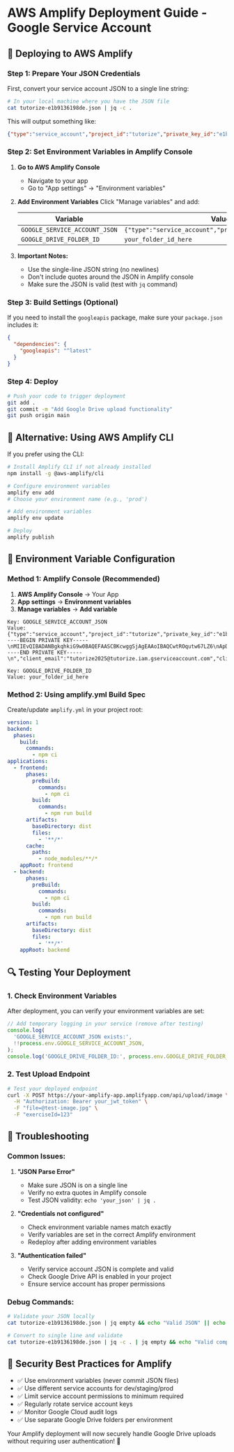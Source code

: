 # AWS Amplify Deployment Guide - Google Service Account

## 🚀 Deploying to AWS Amplify

### Step 1: Prepare Your JSON Credentials

First, convert your service account JSON to a single line string:

```bash
# In your local machine where you have the JSON file
cat tutorize-e1b9136198de.json | jq -c .
```

This will output something like:

```json
{"type":"service_account","project_id":"tutorize","private_key_id":"e1b9136198de...","private_key":"-----BEGIN PRIVATE KEY-----\nMIIEvQIBADA...","client_email":"tutorize2025@tutorize.iam.gserviceaccount.com",...}
```

### Step 2: Set Environment Variables in Amplify Console

1. **Go to AWS Amplify Console**
   - Navigate to your app
   - Go to "App settings" → "Environment variables"

2. **Add Environment Variables**
   Click "Manage variables" and add:

   | Variable                      | Value                                                    |
   | ----------------------------- | -------------------------------------------------------- |
   | `GOOGLE_SERVICE_ACCOUNT_JSON` | `{"type":"service_account","project_id":"tutorize",...}` |
   | `GOOGLE_DRIVE_FOLDER_ID`      | `your_folder_id_here`                                    |

3. **Important Notes:**
   - Use the single-line JSON string (no newlines)
   - Don't include quotes around the JSON in Amplify console
   - Make sure the JSON is valid (test with `jq` command)

### Step 3: Build Settings (Optional)

If you need to install the `googleapis` package, make sure your `package.json` includes it:

```json
{
  "dependencies": {
    "googleapis": "^latest"
  }
}
```

### Step 4: Deploy

```bash
# Push your code to trigger deployment
git add .
git commit -m "Add Google Drive upload functionality"
git push origin main
```

## 📱 Alternative: Using AWS Amplify CLI

If you prefer using the CLI:

```bash
# Install Amplify CLI if not already installed
npm install -g @aws-amplify/cli

# Configure environment variables
amplify env add
# Choose your environment name (e.g., 'prod')

# Add environment variables
amplify env update

# Deploy
amplify publish
```

## 🔧 Environment Variable Configuration

### Method 1: Amplify Console (Recommended)

1. **AWS Amplify Console** → Your App
2. **App settings** → **Environment variables**
3. **Manage variables** → **Add variable**

```
Key: GOOGLE_SERVICE_ACCOUNT_JSON
Value: {"type":"service_account","project_id":"tutorize","private_key_id":"e1b9136198de86c571f63f142f5fd418d5b4858c","private_key":"-----BEGIN PRIVATE KEY-----\nMIIEvQIBADANBgkqhkiG9w0BAQEFAASCBKcwggSjAgEAAoIBAQCwtROqutw67LZ6\nApDoRXw65vppTe2s4lsG4DtQIJlxdvzGOBcA3/sEptK3PsjTTkijMjLHscXuoID+\ndN83cFv8T68FWUZimAEj5S80zjW+5q5LJ8X4rvv3P/4MPBYtRZwKrwJrZyc18GtJ\n+s/RFfH0ZE7Oe52Kmkk1El55ewa/XBkN3cJljOKAk6keEllvTqdz6Ov9GjIPN0BY\nql9wwA/lfEm2XE4iq/unf1ozCw7ZmI0EHCZJHB0X1fe19WTvShUfHFhoYTqOdl8y\nDTbysX814m3zVAeZav3stRP+TdzpyKLN59HG6XqxeKmsgKsqdeFarsxxoskpXFAl\nR6avKAxTAgMBAAECggEAB0f6PsP+VtRfk1jhuImMbnhUlgDLUHqBh7IAMfN17Ntk\nbicQqCi3FQT8b8KI9CrfeDRMUMlQUd5rf/5cjNIbaDUcVvaCnYWxDAzhp8pdtgBy\nfT1vBnLwhhO/YM1lBkDQdHw95Wx6Q5Ek7yuWYyYp6WR+/syHKgUJMA1bSTZxiXJk\nF8TZBZZb0L7hlQ7zSNIRTqgE9+EvUE+kJypMKwrJwMFHJ/mCxUdFaXSqzwcAOMVP\nAllFGGggelFwWfRj7ufwN9fxrUx4Liksk5NEdLohADtDELdyMbf6wSyuO3yxacH4\nbN7DZ3DHmexwA4WEdAoIm5MWufYYlFDMktEPPFd3QQKBgQDYd+IBNdLKjCn58FgT\nG4n7MoJTyw2YOjm5O0LydopHE3zl5F0Iq2n4blvqm6HBozq9njJx6cJysFI2zZr+\nZVr3V5VhgBUzj2adh96ytmsSA/A4UHXcv3luY03TTF1iYGb3GVNvnYSiluFjo5CN\n16jZKVDIWV9Vnv0wVhZ8/ULKoQKBgQDQ+lPsudrQw4ZgpkanemLXR7U0n+vSjnat\ntAL80vsOG6rrD+RwqQ0FlBWjRdIBMOmeuwe6QOzw9f45vXJlQFBbBvW/5ok8cbxU\nnVgoY3d9q21ry8XaWcjxB8xB1I/Ythqs6YqQ5GckeQ/dZLU7lFsvEiAqGtAVOtpV\ndjkwVV9GcwKBgQCtScszDNNiMjKoUy8unK0o2pZaXgLUCkiLcFV3pE2t+HvTzaxs\ndEyxBCew+EXVrcYoZawcZPW0ulIWbSHW5Wyc9RAwrUhLrlCHa21rw3yTP3PeoQq5\nXM7o/7YdoNRhHKtQxIV2pLK5Ne/Yw+fEpRAWSGzS9jjLYitttnzqMhR2AQKBgDiB\nx9m186YJiLdvnqFApaNin2voZkLcBNk5WKl2fy40awX+mR2hiITeou8wPPXXfQRP\nvGovjiIl0iVYxar9Nf03J5JJSwiOFIeouCLLqo7PoNnKEujU6FHMcv3F9VN7AkGJ\nMM+3AvDIz3Jk/eBrYDCdLRdVgriK3mjHe/VG0GljAoGAM9mlvIgv2Hdp0h77NHgm\nXmcIqBm64e9mXwSky5Bu9T6JmuhDR4k+isMDPRzG7dgeZxSBDLdp2W3givds6Fbt\n1yuZzRLiutA/gG4eMhtMpqxSzTdgvbyZ6Vf0kDu3v0Hfmf1kw6K0psXUmr7QNImY\n1VFQoZkGJbOIB4Irzy8tuMQ=\n-----END PRIVATE KEY-----\n","client_email":"tutorize2025@tutorize.iam.gserviceaccount.com","client_id":"103848453265248160704","auth_uri":"https://accounts.google.com/o/oauth2/auth","token_uri":"https://oauth2.googleapis.com/token","auth_provider_x509_cert_url":"https://www.googleapis.com/oauth2/v1/certs","client_x509_cert_url":"https://www.googleapis.com/robot/v1/metadata/x509/tutorize2025%40tutorize.iam.gserviceaccount.com","universe_domain":"googleapis.com"}

Key: GOOGLE_DRIVE_FOLDER_ID
Value: your_folder_id_here
```

### Method 2: Using amplify.yml Build Spec

Create/update `amplify.yml` in your project root:

```yaml
version: 1
backend:
  phases:
    build:
      commands:
        - npm ci
applications:
  - frontend:
      phases:
        preBuild:
          commands:
            - npm ci
        build:
          commands:
            - npm run build
      artifacts:
        baseDirectory: dist
        files:
          - '**/*'
      cache:
        paths:
          - node_modules/**/*
    appRoot: frontend
  - backend:
      phases:
        preBuild:
          commands:
            - npm ci
        build:
          commands:
            - npm run build
      artifacts:
        baseDirectory: dist
        files:
          - '**/*'
    appRoot: backend
```

## 🔍 Testing Your Deployment

### 1. Check Environment Variables

After deployment, you can verify your environment variables are set:

```javascript
// Add temporary logging in your service (remove after testing)
console.log(
  'GOOGLE_SERVICE_ACCOUNT_JSON exists:',
  !!process.env.GOOGLE_SERVICE_ACCOUNT_JSON,
);
console.log('GOOGLE_DRIVE_FOLDER_ID:', process.env.GOOGLE_DRIVE_FOLDER_ID);
```

### 2. Test Upload Endpoint

```bash
# Test your deployed endpoint
curl -X POST https://your-amplify-app.amplifyapp.com/api/upload/image \
  -H "Authorization: Bearer your_jwt_token" \
  -F "file=@test-image.jpg" \
  -F "exerciseId=123"
```

## 🚨 Troubleshooting

### Common Issues:

1. **"JSON Parse Error"**
   - Make sure JSON is on a single line
   - Verify no extra quotes in Amplify console
   - Test JSON validity: `echo 'your_json' | jq .`

2. **"Credentials not configured"**
   - Check environment variable names match exactly
   - Verify variables are set in the correct Amplify environment
   - Redeploy after adding environment variables

3. **"Authentication failed"**
   - Verify service account JSON is complete and valid
   - Check Google Drive API is enabled in your project
   - Ensure service account has proper permissions

### Debug Commands:

```bash
# Validate your JSON locally
cat tutorize-e1b9136198de.json | jq empty && echo "Valid JSON" || echo "Invalid JSON"

# Convert to single line and validate
cat tutorize-e1b9136198de.json | jq -c . | jq empty && echo "Valid compressed JSON"
```

## 🔐 Security Best Practices for Amplify

- ✅ Use environment variables (never commit JSON files)
- ✅ Use different service accounts for dev/staging/prod
- ✅ Limit service account permissions to minimum required
- ✅ Regularly rotate service account keys
- ✅ Monitor Google Cloud audit logs
- ✅ Use separate Google Drive folders per environment

Your Amplify deployment will now securely handle Google Drive uploads without requiring user authentication! 🎉
